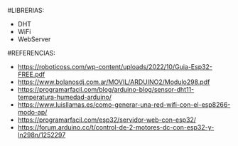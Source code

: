 #LIBRERIAS:
  - DHT
  - WiFi
  - WebServer

#REFERENCIAS:
- https://roboticoss.com/wp-content/uploads/2022/10/Guia-Esp32-FREE.pdf
- https://www.bolanosdj.com.ar/MOVIL/ARDUINO2/Modulo298.pdf
- https://programarfacil.com/blog/arduino-blog/sensor-dht11-temperatura-humedad-arduino/
- https://www.luisllamas.es/como-generar-una-red-wifi-con-el-esp8266-modo-ap/
- https://programarfacil.com/esp32/servidor-web-con-esp32/
- https://forum.arduino.cc/t/control-de-2-motores-dc-con-esp32-y-ln298n/1252297
